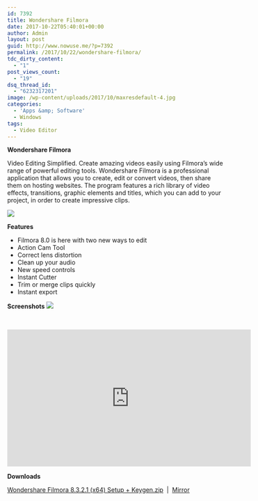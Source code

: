 ```yaml
---
id: 7392
title: Wondershare Filmora
date: 2017-10-22T05:40:01+00:00
author: Admin
layout: post
guid: http://www.nowuse.me/?p=7392
permalink: /2017/10/22/wondershare-filmora/
tdc_dirty_content:
  - "1"
post_views_count:
  - "19"
dsq_thread_id:
  - "6232317201"
image: /wp-content/uploads/2017/10/maxresdefault-4.jpg
categories:
  - 'Apps &amp; Software'
  - Windows
tags:
  - Video Editor
---
```

<strong>Wondershare Filmora</strong>

Video Editing Simplified. Create amazing videos easily using Filmora’s wide range of powerful editing tools. Wondershare Filmora is a professional application that allows you to create, edit or convert videos, then share them on hosting websites. The program features a rich library of video effects, transitions, graphic elements and titles, which you can add to your project, in order to create impressive clips.

<img class="aligncenter" src="https://i1.wp.com/onhax.me/wp-content/uploads/2017/08/filmora.png?resize=256%2C256&amp;ssl=1" />

<strong>Features</strong>
<ul>
 	<li>Filmora 8.0 is here with two new ways to edit</li>
 	<li>Action Cam Tool</li>
 	<li>Correct lens distortion</li>
 	<li>Clean up your audio</li>
 	<li>New speed controls</li>
 	<li>Instant Cutter</li>
 	<li>Trim or merge clips quickly</li>
 	<li>Instant export</li>
</ul>
<strong>Screenshots</strong>

<img class="aligncenter" src="https://i2.wp.com/onhax.me/wp-content/uploads/2017/08/filmorass.jpg?resize=632%2C355&amp;ssl=1" />

&nbsp;

<iframe src="https://www.youtube.com/embed/ahNkqO3LF-c" width="560" height="315" frameborder="0" allowfullscreen="allowfullscreen"></iframe>

<strong>Downloads</strong>

<a href="https://uplod.ws/68coleit64a1" target="_blank" rel="noopener">Wondershare Filmora 8.3.2.1 (x64) Setup + Keygen.zip</a>  |  <a href="https://uploadocean.com/mn8j1exkcpi3" target="_blank" rel="noopener">Mirror</a>